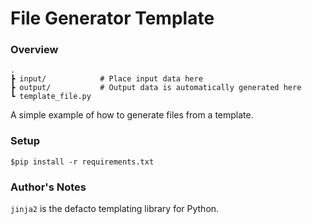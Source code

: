 # File Generator Template

### Overview

```
.
┣ input/            # Place input data here
┣ output/           # Output data is automatically generated here
┗ template_file.py  
```

A simple example of how to generate files from a template.

### Setup

`$pip install -r requirements.txt`

### Author's Notes

`jinja2` is the defacto templating library for Python.
